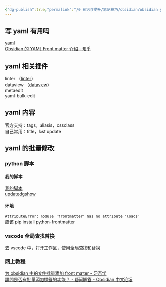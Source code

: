 ```yaml
---
{"dg-publish":true,"permalink":"/0 日记与提升/笔记技巧/obsidian/obsidian yaml meta/","title":"obsidian yaml meta"}
---
```



## 写 yaml 有用吗
[yaml](../../../3%20计算机/编程语言和语法/yaml.md)  
[Obsidian 的 YAML Front matter 介绍 - 知乎](https://zhuanlan.zhihu.com/p/370113792)
## yaml 相关插件
linter  （[linter](obsidian插件/第三方插件/linter.md)）  
dataview  （[dataview](obsidian插件/第三方插件/dataview/dataview.md)）  
metaedit  
yaml-bulk-edit  
## yaml 内容
官方支持：tags，aliasis，cssclass  
自己常用：title，last update
## yaml 的批量修改
### python 脚本
#### 我的脚本
[我的脚本](../../../resources/Scripts/20230711edit_yaml/edit_label.py)  
[updatedgshow](../../../resources/Scripts/20240113updateYAML/updatedgshow.py)
#### 环境
`AttributeError: module 'frontmatter' has no attribute 'loads'`  
应该 pip install python-frontmatter
### vscode 全局查找替换
去 vscode 中，打开工作区，使用全局查找和替换
### 网上教程
[为 obsidian 中的文件批量添加 front matter - 习吾学](https://xwlearn.com/howto-add-frontmatter-in-batch-for-files-in-obsidian/)  
[請問是否有批量添加標籤的功能？ - 疑问解答 - Obsidian 中文论坛](https://forum-zh.obsidian.md/t/topic/6442)